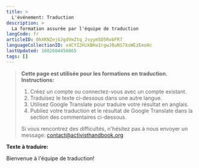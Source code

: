 ```yaml
---
title: >
  L'événement: Traduction
description: >
  La formation assurée par l'équipe de traduction
langCode: fr
articleID: 0hXKNZejGJgdVmZtq_2syym5D5RobFR7
languageCollectionID: x4CYI2HikBHa1rgwJ0uNS7XsWEzEeoHc
lastUpdated: 1602604456865
tags: []
---
```


> **Cette page est utilisée pour les formations en traduction. Instructions:**
> 
> 1.  Créez un compte ou connectez-vous avec un compte existant.
> 2.  Traduisez le texte ci-dessous dans une autre langue.
> 3.  Utilisez Google Translate pour traduire votre résultat en anglais.
> 4.  Publiez votre traduction et le résultat de Google Translate dans la section des commentaires ci-dessous.
> 
> Si vous rencontrez des difficultés, n'hésitez pas à nous envoyer un message: contact@activisthandbook.org

**Texte à traduire:**

Bienvenue à l'équipe de traduction!